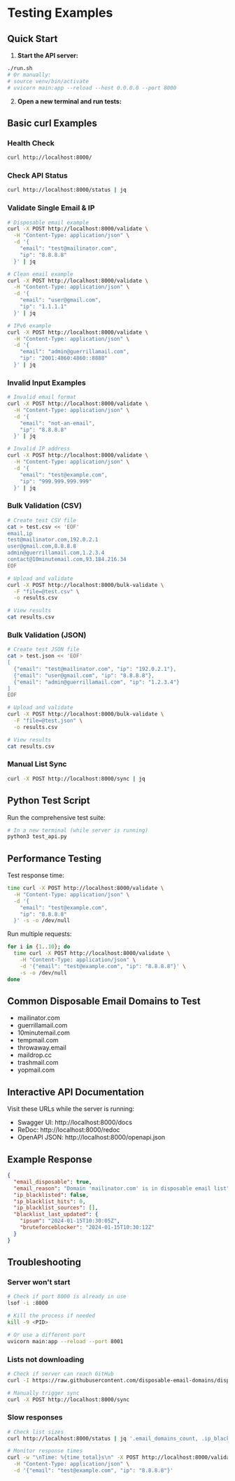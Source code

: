 # Testing Examples

## Quick Start

1. **Start the API server:**
```bash
./run.sh
# Or manually:
# source venv/bin/activate
# uvicorn main:app --reload --host 0.0.0.0 --port 8000
```

2. **Open a new terminal and run tests:**

## Basic curl Examples

### Health Check
```bash
curl http://localhost:8000/
```

### Check API Status
```bash
curl http://localhost:8000/status | jq
```

### Validate Single Email & IP
```bash
# Disposable email example
curl -X POST http://localhost:8000/validate \
  -H "Content-Type: application/json" \
  -d '{
    "email": "test@mailinator.com",
    "ip": "8.8.8.8"
  }' | jq

# Clean email example
curl -X POST http://localhost:8000/validate \
  -H "Content-Type: application/json" \
  -d '{
    "email": "user@gmail.com",
    "ip": "1.1.1.1"
  }' | jq

# IPv6 example
curl -X POST http://localhost:8000/validate \
  -H "Content-Type: application/json" \
  -d '{
    "email": "admin@guerrillamail.com",
    "ip": "2001:4860:4860::8888"
  }' | jq
```

### Invalid Input Examples
```bash
# Invalid email format
curl -X POST http://localhost:8000/validate \
  -H "Content-Type: application/json" \
  -d '{
    "email": "not-an-email",
    "ip": "8.8.8.8"
  }' | jq

# Invalid IP address
curl -X POST http://localhost:8000/validate \
  -H "Content-Type: application/json" \
  -d '{
    "email": "test@example.com",
    "ip": "999.999.999.999"
  }' | jq
```

### Bulk Validation (CSV)
```bash
# Create test CSV file
cat > test.csv << 'EOF'
email,ip
test@mailinator.com,192.0.2.1
user@gmail.com,8.8.8.8
admin@guerrillamail.com,1.2.3.4
contact@10minutemail.com,93.184.216.34
EOF

# Upload and validate
curl -X POST http://localhost:8000/bulk-validate \
  -F "file=@test.csv" \
  -o results.csv

# View results
cat results.csv
```

### Bulk Validation (JSON)
```bash
# Create test JSON file
cat > test.json << 'EOF'
[
  {"email": "test@mailinator.com", "ip": "192.0.2.1"},
  {"email": "user@gmail.com", "ip": "8.8.8.8"},
  {"email": "admin@guerrillamail.com", "ip": "1.2.3.4"}
]
EOF

# Upload and validate
curl -X POST http://localhost:8000/bulk-validate \
  -F "file=@test.json" \
  -o results.csv

# View results
cat results.csv
```

### Manual List Sync
```bash
curl -X POST http://localhost:8000/sync | jq
```

## Python Test Script

Run the comprehensive test suite:
```bash
# In a new terminal (while server is running)
python3 test_api.py
```

## Performance Testing

Test response time:
```bash
time curl -X POST http://localhost:8000/validate \
  -H "Content-Type: application/json" \
  -d '{
    "email": "test@example.com",
    "ip": "8.8.8.8"
  }' -s -o /dev/null
```

Run multiple requests:
```bash
for i in {1..10}; do
  time curl -X POST http://localhost:8000/validate \
    -H "Content-Type: application/json" \
    -d '{"email": "test@example.com", "ip": "8.8.8.8"}' \
    -s -o /dev/null
done
```

## Common Disposable Email Domains to Test

- mailinator.com
- guerrillamail.com
- 10minutemail.com
- tempmail.com
- throwaway.email
- maildrop.cc
- trashmail.com
- yopmail.com

## Interactive API Documentation

Visit these URLs while the server is running:
- Swagger UI: http://localhost:8000/docs
- ReDoc: http://localhost:8000/redoc
- OpenAPI JSON: http://localhost:8000/openapi.json

## Example Response

```json
{
  "email_disposable": true,
  "email_reason": "Domain 'mailinator.com' is in disposable email list",
  "ip_blacklisted": false,
  "ip_blacklist_hits": 0,
  "ip_blacklist_sources": [],
  "blacklist_last_updated": {
    "ipsum": "2024-01-15T10:30:05Z",
    "bruteforceblocker": "2024-01-15T10:30:12Z"
  }
}
```

## Troubleshooting

### Server won't start
```bash
# Check if port 8000 is already in use
lsof -i :8000

# Kill the process if needed
kill -9 <PID>

# Or use a different port
uvicorn main:app --reload --port 8001
```

### Lists not downloading
```bash
# Check if server can reach GitHub
curl -I https://raw.githubusercontent.com/disposable-email-domains/disposable-email-domains/master/disposable_email_blocklist.conf

# Manually trigger sync
curl -X POST http://localhost:8000/sync
```

### Slow responses
```bash
# Check list sizes
curl http://localhost:8000/status | jq '.email_domains_count, .ip_blacklists'

# Monitor response times
curl -w "\nTime: %{time_total}s\n" -X POST http://localhost:8000/validate \
  -H "Content-Type: application/json" \
  -d '{"email": "test@example.com", "ip": "8.8.8.8"}'
```
